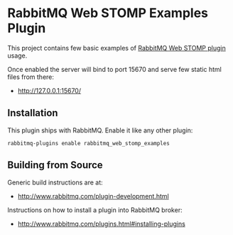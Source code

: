 # RabbitMQ Web STOMP Examples Plugin

This project contains few basic examples of [RabbitMQ Web STOMP plugin](www.rabbitmq.com/web-stomp.html)
usage.

Once enabled the server will bind to port 15670 and serve few static
html files from there:

  * http://127.0.0.1:15670/

## Installation

This plugin ships with RabbitMQ. Enable it like any other plugin:

    rabbitmq-plugins enable rabbitmq_web_stomp_examples

## Building from Source

Generic build instructions are at:

 * http://www.rabbitmq.com/plugin-development.html

Instructions on how to install a plugin into RabbitMQ broker:

  * http://www.rabbitmq.com/plugins.html#installing-plugins
